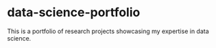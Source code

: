 # data-science-portfolio
This is a portfolio of research projects showcasing my expertise in data science.
